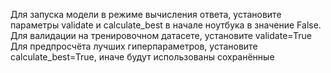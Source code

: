 Для запуска модели в режиме вычисления ответа, установите параметры validate и calculate_best в начале ноутбука в значение False.
Для валидации на тренировочном датасете, установите validate=True
Для предпросчёта лучших гиперпараметров, установите calculate_best=True, иначе будут использованы сохранённые